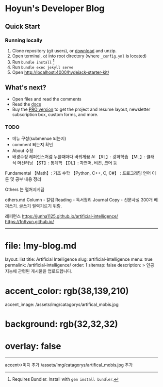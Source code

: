 # Hoyun's Developer Blog


## Quick Start
### Running locally
1. Clone repository (git users), or [download] and unzip.
2. Open terminal, `cd` into root directory (where `_config.yml` is located)
3. Run `bundle install` [^1]
4. Run `bundle exec jekyll serve`
5. Open <http://localhost:4000/hydejack-starter-kit/>

## What's next?
* Open files and read the comments
* Read the [docs](https://hydejack.com/docs/)
* Buy the [PRO version](https://hydejack.com/download/) to get the project and resume layout, newsletter subscription box, custom forms, and more.

[^1]: Requires Bundler. Install with `gem install bundler`.

[download]: https://github.com/hydecorp/hydejack-starter-kit/archive/master.zip

### TODO
- 메뉴 구성(submenue 되는지)
- comment 되는지 확인
- About 수정
- 배경수정 레퍼런스처럼 누를때마다 바뀌게끔
AI
【RL】: 강화학습 
【ML】: 클래식 머신러닝
【ST】: 통계학
【DL】: 자연어, 비젼, 코어 등

Fundamental
【Math】: 기초 수학 
【Python, C++, C, C#】 : 프로그래밍 언어 이론 및 공부 내용 정리

Others 는 펼쳐지게끔

others.md
Column - 칼럼
Reading - 독서정리
Journal Copy - 신문사설 300개 베껴쓰기. 글쓰기 필력기르기 위함. 

레퍼런스 https://junha1125.github.io/artificial-intelligence/
https://1n9yun.github.io/


---
# file: !my-blog.md
layout: list
title: Artificial Intelligence
slug: artificial-intelligence
menu: true
permalink: /artificial-intelligence/
order: 1
sitemap: false
description: >
    인공지능에 관련된 게시물을 업로드합니다.    
  
# accent_color: rgb(38,139,210)
accent_image: /assets/img/catagorys/artifical_mobis.jpg
#   background: rgb(32,32,32)
#   overlay:    false
---
accentㅇ미지 추가
/assets/img/catagorys/artifical_mobis.jpg 추가
